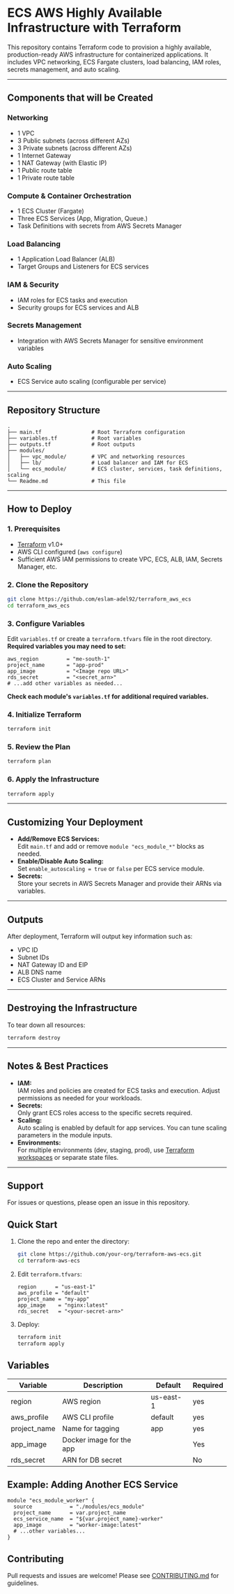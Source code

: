 # ECS AWS Highly Available Infrastructure with Terraform

This repository contains Terraform code to provision a highly available, production-ready AWS infrastructure for containerized applications. It includes VPC networking, ECS Fargate clusters, load balancing, IAM roles, secrets management, and auto scaling.

---

## **Components that will be Created**

### **Networking**
- 1 VPC
- 3 Public subnets (across different AZs)
- 3 Private subnets (across different AZs)
- 1 Internet Gateway
- 1 NAT Gateway (with Elastic IP)
- 1 Public route table
- 1 Private route table

### **Compute & Container Orchestration**
- 1 ECS Cluster (Fargate)
- Three ECS Services (App, Migration, Queue.)
- Task Definitions with secrets from AWS Secrets Manager

### **Load Balancing**
- 1 Application Load Balancer (ALB)
- Target Groups and Listeners for ECS services

### **IAM & Security**
- IAM roles for ECS tasks and execution
- Security groups for ECS services and ALB

### **Secrets Management**
- Integration with AWS Secrets Manager for sensitive environment variables

### **Auto Scaling**
- ECS Service auto scaling (configurable per service)

---

## **Repository Structure**

```
.
├── main.tf                # Root Terraform configuration
├── variables.tf           # Root variables
├── outputs.tf             # Root outputs
├── modules/
│   ├── vpc_module/        # VPC and networking resources
│   ├── lb/                # Load balancer and IAM for ECS
│   └── ecs_module/        # ECS cluster, services, task definitions, scaling
└── Readme.md              # This file
```

---

## **How to Deploy**

### **1. Prerequisites**

- [Terraform](https://www.terraform.io/downloads.html) v1.0+
- AWS CLI configured (`aws configure`)
- Sufficient AWS IAM permissions to create VPC, ECS, ALB, IAM, Secrets Manager, etc.

### **2. Clone the Repository**

```bash
git clone https://github.com/eslam-adel92/terraform_aws_ecs
cd terraform_aws_ecs
```

### **3. Configure Variables**

Edit `variables.tf` or create a `terraform.tfvars` file in the root directory.  
**Required variables you may need to set:**

```hcl
aws_region         = "me-south-1"
project_name       = "app-prod"
app_image          = "<Image repo URL>"
rds_secret         = "<secret_arn>"
# ...add other variables as needed...
```

**Check each module's `variables.tf` for additional required variables.**

### **4. Initialize Terraform**

```bash
terraform init
```

### **5. Review the Plan**

```bash
terraform plan
```

### **6. Apply the Infrastructure**

```bash
terraform apply
```

---

## **Customizing Your Deployment**

- **Add/Remove ECS Services:**  
  Edit `main.tf` and add or remove `module "ecs_module_*"` blocks as needed.
- **Enable/Disable Auto Scaling:**  
  Set `enable_autoscaling = true` or `false` per ECS service module.
- **Secrets:**  
  Store your secrets in AWS Secrets Manager and provide their ARNs via variables.

---

## **Outputs**

After deployment, Terraform will output key information such as:
- VPC ID
- Subnet IDs
- NAT Gateway ID and EIP
- ALB DNS name
- ECS Cluster and Service ARNs

---

## **Destroying the Infrastructure**

To tear down all resources:

```bash
terraform destroy
```

---

## **Notes & Best Practices**

- **IAM:**  
  IAM roles and policies are created for ECS tasks and execution. Adjust permissions as needed for your workloads.
- **Secrets:**  
  Only grant ECS roles access to the specific secrets required.
- **Scaling:**  
  Auto scaling is enabled by default for app services. You can tune scaling parameters in the module inputs.
- **Environments:**  
  For multiple environments (dev, staging, prod), use [Terraform workspaces](https://developer.hashicorp.com/terraform/language/state/workspaces) or separate state files.

---

## **Support**

For issues or questions, please open an issue in this repository.

## Quick Start

1. Clone the repo and enter the directory:
   ```bash
   git clone https://github.com/your-org/terraform-aws-ecs.git
   cd terraform-aws-ecs
   ```

2. Edit `terraform.tfvars`:
   ```hcl
   region      = "us-east-1"
   aws_profile = "default"
   project_name = "my-app"
   app_image    = "nginx:latest"
   rds_secret   = "<your-secret-arn>"
   ```

3. Deploy:
   ```bash
   terraform init
   terraform apply
   ```

## Variables

| Variable      | Description                | Default      | Required  |
|---------------|----------------------------|--------------|-----------|
| region        | AWS region                 | us-east-1    | yes       |
| aws_profile   | AWS CLI profile            | default      | yes       |
| project_name  | Name for tagging           | app          | yes       |
| app_image     | Docker image for the app   |              | Yes       |
| rds_secret    | ARN for DB secret          |              | No        |

## Example: Adding Another ECS Service

```hcl
module "ecs_module_worker" {
  source            = "./modules/ecs_module"
  project_name      = var.project_name
  ecs_service_name  = "${var.project_name}-worker"
  app_image         = "worker-image:latest"
  # ...other variables...
}
```

## Contributing

Pull requests and issues are welcome! Please see [CONTRIBUTING.md](CONTRIBUTING.md) for guidelines.
